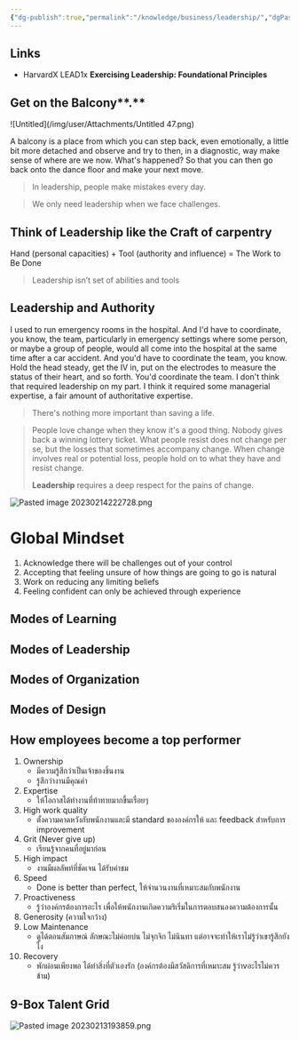 ```yaml
---
{"dg-publish":true,"permalink":"/knowledge/business/leadership/","dgPassFrontmatter":true}
---
```


## Links
- HarvardX LEAD1x **Exercising Leadership: Foundational Principles**
## **Get on the** Balcony**.**

![Untitled](/img/user/Attachments/Untitled 47.png)

A balcony is a place from which you can step back, even emotionally, a little bit more detached and observe and try to then, in a diagnostic, way make sense of where are we now. What's happened? So that you can then go back onto the dance floor and make your next move.

> In leadership, people make mistakes every day.

> We only need leadership when we face challenges.

## ****Think of Leadership like the Craft of carpentry****

Hand (personal capacities) + Tool (authority and influence) = The Work to Be Done

> Leadership isn’t set of abilities and tools

## ****Leadership and Authority****

I used to run emergency rooms in the hospital. And I'd have to coordinate, you know, the team, particularly in emergency settings where some person, or maybe a group of people, would all come into the hospital at the same time after a car accident. And you'd have to coordinate the team, you know. Hold the head steady, get the IV in, put on the electrodes to measure the status of their heart, and so forth. You'd coordinate the team. I don't think that required leadership on my part. I think it required some managerial expertise, a fair amount of authoritative expertise.

> There's nothing more important than saving a life.
> 

> People love change when they know it's a good thing. Nobody gives back a winning lottery ticket. What people resist does not change per se, but the losses that sometimes accompany change. When change involves real or potential loss, people hold on to what they have and resist change.
> 
> **Leadership** requires a deep respect for the pains of change.

![Pasted image 20230214222728.png](/img/user/Attachments/Pasted%20image%2020230214222728.png)

# Global Mindset

1. Acknowledge there will be challenges out of your control
2. Accepting that feeling unsure of how things are going to go is natural
3. Work on reducing any limiting beliefs
4. Feeling confident can only be achieved through experience

## Modes of Learning

## Modes of Leadership

## Modes of Organization

## Modes of Design

## How employees become a top performer

1. Ownership
    - มีความรู้สึกว่าเป็นเจ้าของชิ้นงาน
    - รู้สึกว่างานมีคุณค่า
2. Expertise
    - ให้โอกาสได้ทำงานที่ท้าทายมากขึ้นเรื่อยๆ
3. High work quality
    - ตั้งความคาดหวังกับพนักงานและมี standard ขององค์กรให้ และ feedback สำหรับการ improvement
4. Grit (Never give up)
    - เรียนรู้จากคนที่อยู่มาก่อน
5. High impact
    - งานมีผลลัพท์ที่ชัดเจน ได้รับคำชม
6. Speed
    - Done is better than perfect, ให้จำนวนงานที่เหมาะสมกับพนักงาน
7. Proactiveness
    - รู้ว่าองค์กรต้องการอะไร เพื่อให้พนักงานเกิดความริเริ่มในการตอบสนองความต้องการนั้น
8. Generosity (ความใจกว้าง)
9. Low Maintenance
    - ดูได้ตอนสัมภาษณ์ ลักษณะไม่ค่อยบ่น ไม่จุกจิก ไม่นินทา แต่อาจจะทำให้เราไม่รู้ว่าเขารู้สึกยังไง
10. Recovery
    - พักผ่อนเพียงพอ ได้ทำสิ่งที่ตัวเองรัก (องค์กรต้องมีสวัสดิการที่เหมาะสม รู้ว่าvอะไรไม่ควรข้าม)

## 9-Box Talent Grid
![Pasted image 20230213193859.png](/img/user/Attachments/Pasted%20image%2020230213193859.png)